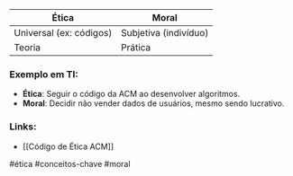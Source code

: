 
| **Ética**               | **Moral**               |  
|-------------------------|-------------------------|  
| Universal (ex: códigos) | Subjetiva (indivíduo)   |  
| Teoria                  | Prática                 |  

### Exemplo em TI:  
- **Ética**: Seguir o código da ACM ao desenvolver algoritmos.  
- **Moral**: Decidir não vender dados de usuários, mesmo sendo lucrativo.  

### Links:  
- [[Código de Ética ACM]]  

#ética #conceitos-chave #moral

